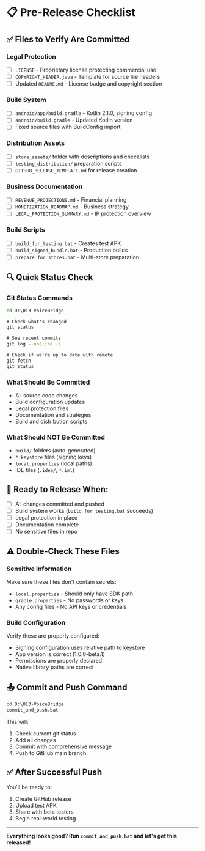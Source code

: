 # 📋 Pre-Release Checklist

## ✅ Files to Verify Are Committed

### Legal Protection
- [ ] `LICENSE` - Proprietary license protecting commercial use
- [ ] `COPYRIGHT_HEADER.java` - Template for source file headers
- [ ] Updated `README.md` - License badge and copyright section

### Build System
- [ ] `android/app/build.gradle` - Kotlin 2.1.0, signing config
- [ ] `android/build.gradle` - Updated Kotlin version
- [ ] Fixed source files with BuildConfig import

### Distribution Assets
- [ ] `store_assets/` folder with descriptions and checklists
- [ ] `testing_distribution/` preparation scripts
- [ ] `GITHUB_RELEASE_TEMPLATE.md` for release creation

### Business Documentation
- [ ] `REVENUE_PROJECTIONS.md` - Financial planning
- [ ] `MONETIZATION_ROADMAP.md` - Business strategy
- [ ] `LEGAL_PROTECTION_SUMMARY.md` - IP protection overview

### Build Scripts
- [ ] `build_for_testing.bat` - Creates test APK
- [ ] `build_signed_bundle.bat` - Production builds
- [ ] `prepare_for_stores.bat` - Multi-store preparation

## 🔍 Quick Status Check

### Git Status Commands
```cmd
cd D:\013-VoiceBridge

# Check what's changed
git status

# See recent commits
git log --oneline -5

# Check if we're up to date with remote
git fetch
git status
```

### What Should Be Committed
- All source code changes
- Build configuration updates
- Legal protection files
- Documentation and strategies
- Build and distribution scripts

### What Should NOT Be Committed
- `build/` folders (auto-generated)
- `*.keystore` files (signing keys)
- `local.properties` (local paths)
- IDE files (`.idea/`, `*.iml`)

## 🚀 Ready to Release When:

- [ ] All changes committed and pushed
- [ ] Build system works (`build_for_testing.bat` succeeds)
- [ ] Legal protection in place
- [ ] Documentation complete
- [ ] No sensitive files in repo

## ⚠️ Double-Check These Files

### Sensitive Information
Make sure these files don't contain secrets:
- `local.properties` - Should only have SDK path
- `gradle.properties` - No passwords or keys
- Any config files - No API keys or credentials

### Build Configuration
Verify these are properly configured:
- Signing configuration uses relative path to keystore
- App version is correct (1.0.0-beta.1)
- Permissions are properly declared
- Native library paths are correct

## 📤 Commit and Push Command

```cmd
cd D:\013-VoiceBridge
commit_and_push.bat
```

This will:
1. Check current git status
2. Add all changes
3. Commit with comprehensive message
4. Push to GitHub main branch

## ✅ After Successful Push

You'll be ready to:
1. Create GitHub release
2. Upload test APK
3. Share with beta testers
4. Begin real-world testing

---

**Everything looks good? Run `commit_and_push.bat` and let's get this released!**